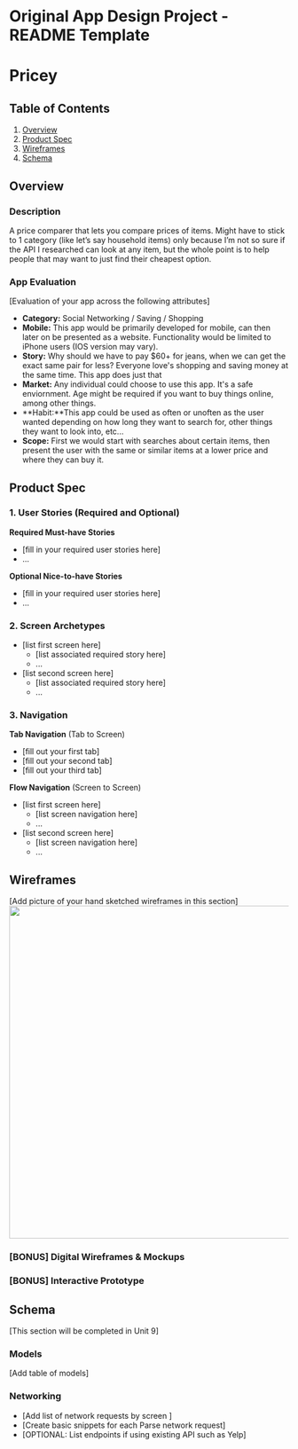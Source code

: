 Original App Design Project - README Template
===

# Pricey

## Table of Contents
1. [Overview](#Overview)
1. [Product Spec](#Product-Spec)
1. [Wireframes](#Wireframes)
2. [Schema](#Schema)

## Overview
### Description
A price comparer that lets you compare prices of items. Might have to stick to 1 category (like let’s say household items) only because I’m not so sure if the API I researched can look at any item, but the whole point is to help people that may want to just find their cheapest option.

### App Evaluation
[Evaluation of your app across the following attributes]
- **Category:** Social Networking / Saving / Shopping
- **Mobile:** This app would be primarily developed for mobile, can then later on be presented as a website. Functionality would be limited to iPhone users (IOS version may vary).
- **Story:** Why should we have to pay $60+ for jeans, when we can get the exact same pair for less? Everyone love's shopping and saving money at the same time. This app does just that 
- **Market:** Any individual could choose to use this app. It's a safe enviornment. Age might be required if you want to buy things online, among other things. 
- **Habit:**This app could be used as often or unoften as the user wanted depending on how long they want to search for, other things they want to look into, etc...
- **Scope:** First we would start with searches about certain items, then present the user with the same or similar items at a lower price and where they can buy it.

## Product Spec

### 1. User Stories (Required and Optional)

**Required Must-have Stories**

* [fill in your required user stories here]
* ...

**Optional Nice-to-have Stories**

* [fill in your required user stories here]
* ...

### 2. Screen Archetypes

* [list first screen here]
   * [list associated required story here]
   * ...
* [list second screen here]
   * [list associated required story here]
   * ...

### 3. Navigation

**Tab Navigation** (Tab to Screen)

* [fill out your first tab]
* [fill out your second tab]
* [fill out your third tab]

**Flow Navigation** (Screen to Screen)

* [list first screen here]
   * [list screen navigation here]
   * ...
* [list second screen here]
   * [list screen navigation here]
   * ...

## Wireframes
[Add picture of your hand sketched wireframes in this section]
<img src="YOUR_WIREFRAME_IMAGE_URL" width=600>

### [BONUS] Digital Wireframes & Mockups

### [BONUS] Interactive Prototype

## Schema 
[This section will be completed in Unit 9]
### Models
[Add table of models]
### Networking
- [Add list of network requests by screen ]
- [Create basic snippets for each Parse network request]
- [OPTIONAL: List endpoints if using existing API such as Yelp]
